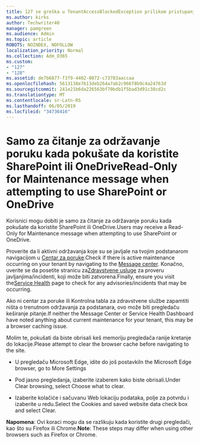 ```yaml
---
title: 127 se greška u TenantAccessBlockedException prilikom pristupanja e-pošte?
ms.author: kirks
author: Techwriter40
manager: pamgreen
ms.audience: Admin
ms.topic: article
ROBOTS: NOINDEX, NOFOLLOW
localization_priority: Normal
ms.collection: Adm_O365
ms.custom:
- "127"
- "128"
ms.assetid: de7b6877-f3f9-4402-8072-c73783aaccaa
ms.openlocfilehash: 5613138e7613deb264a7ab2c966f8b9c4a24763d
ms.sourcegitcommit: 241e21b6da226563bf70bdb1f5bad3d91c38cd2c
ms.translationtype: MT
ms.contentlocale: sr-Latn-RS
ms.lasthandoff: 06/05/2019
ms.locfileid: "34736416"
---
```

# <a name="read-only-for-maintenance-message-when-attempting-to-use-sharepoint-or-onedrive"></a><span data-ttu-id="4af12-102">Samo za čitanje za održavanje poruku kada pokušate da koristite SharePoint ili OneDrive</span><span class="sxs-lookup"><span data-stu-id="4af12-102">Read-Only for Maintenance message when attempting to use SharePoint or OneDrive</span></span>

<span data-ttu-id="4af12-103">Korisnici mogu dobiti je samo za čitanje za održavanje poruku kada pokušate da koristite SharePoint ili OneDrive.</span><span class="sxs-lookup"><span data-stu-id="4af12-103">Users may receive a Read-Only for Maintenance message when attempting to use SharePoint or OneDrive.</span></span>

<span data-ttu-id="4af12-104">Proverite da li aktivni održavanja koje su se javljale na tvojim podstanarom navigacijom u [Centar za poruke](https://portal.office.com/adminportal/home#/MessageCenter).</span><span class="sxs-lookup"><span data-stu-id="4af12-104">Check if there is active maintenance occurring on your tenant by navigating to the [Message center](https://portal.office.com/adminportal/home#/MessageCenter).</span></span> <span data-ttu-id="4af12-105">Konačno, uverite se da posetite stranicu za[Zdravstvene usluge](https://portal.office.com/adminportal/home#/servicehealth) za proveru javljanjima/incidenti, koji može biti zatvorena.</span><span class="sxs-lookup"><span data-stu-id="4af12-105">Finally, ensure you visit the[Service Health](https://portal.office.com/adminportal/home#/servicehealth) page to check for any advisories/incidents that may be occurring.</span></span>

<span data-ttu-id="4af12-106">Ako ni centar za poruke ili Kontrolna tabla za zdravstvene službe zapamtiti ništa o trenutnom održavanja za podstanara, ovo može biti pregledaču keširanje pitanje.</span><span class="sxs-lookup"><span data-stu-id="4af12-106">If neither the Message Center or Service Health Dashboard have noted anything about current maintenance for your tenant, this may be a browser caching issue.</span></span>

<span data-ttu-id="4af12-107">Molim te, pokušati da biste obrisali keš memoriju pregledača ranije kretanje do lokacije.</span><span class="sxs-lookup"><span data-stu-id="4af12-107">Please attempt to clear the browser cache before navigating to the site.</span></span>

- <span data-ttu-id="4af12-108">U pregledaču Microsoft Edge, idite do još postavki</span><span class="sxs-lookup"><span data-stu-id="4af12-108">In the Microsoft Edge browser, go to More  Settings</span></span>

- <span data-ttu-id="4af12-109">Pod jasno pregledanja, izaberite izaberem kako biste obrisali.</span><span class="sxs-lookup"><span data-stu-id="4af12-109">Under Clear browsing, select Choose what to clear.</span></span>
- <span data-ttu-id="4af12-110">Izaberite kolačiće i sačuvanu Web lokaciju podataka, polje za potvrdu i izaberite u redu.</span><span class="sxs-lookup"><span data-stu-id="4af12-110">Select the Cookies and saved website data check box and select Clear.</span></span>

<span data-ttu-id="4af12-111">**Napomena**: Ovi koraci mogu da se razlikuju kada koristite drugi pregledači, kao što su Firefox ili Chrome.</span><span class="sxs-lookup"><span data-stu-id="4af12-111">**Note**: These steps may differ when using other browsers such as Firefox or Chrome.</span></span>

